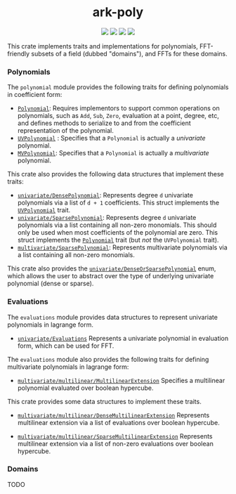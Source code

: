 <h1 align="center">ark-poly</h1>
<p align="center">
    <img src="https://github.com/arkworks-rs/algebra/workflows/CI/badge.svg?branch=master">
    <a href="https://github.com/arkworks-rs/algebra/blob/master/LICENSE-APACHE"><img src="https://img.shields.io/badge/license-APACHE-blue.svg"></a>
    <a href="https://github.com/arkworks-rs/algebra/blob/master/LICENSE-MIT"><img src="https://img.shields.io/badge/license-MIT-blue.svg"></a>
    <a href="https://deps.rs/repo/github/arkworks-rs/algebra"><img src="https://deps.rs/repo/github/arkworks-rs/algebra/status.svg"></a>
</p>

This crate implements traits and implementations for polynomials, FFT-friendly subsets of a field (dubbed "domains"), and FFTs for these domains.

### Polynomials

The `polynomial` module provides the following traits for defining polynomials in coefficient form:

- [`Polynomial`](./src/polynomial/mod.rs#L16):
Requires implementors to support common operations on polynomials,
such as `Add`, `Sub`, `Zero`, evaluation at a point, degree, etc,
and defines methods to serialize to and from the coefficient representation of the polynomial.
- [`UVPolynomial`](./src/polynomial/mod.rs#L43) :
Specifies that a `Polynomial` is actually a *univariate* polynomial.
- [`MVPolynomial`](./src/polynomial/mod.rs#L59):
Specifies that a `Polynomial` is actually a *multivariate* polynomial.

This crate also provides the following data structures that implement these traits:

- [`univariate/DensePolynomial`](./src/polynomial/univariate/dense.rs#L22):
Represents degree `d` univariate polynomials via a list of `d + 1` coefficients.
This struct implements the [`UVPolynomial`](./src/polynomial/mod.rs#L43) trait.
- [`univariate/SparsePolynomial`](./src/polynomial/univariate/sparse.rs#L15):
Represents degree `d` univariate polynomials via a list containing all non-zero monomials.
This should only be used when most coefficients of the polynomial are zero.
This struct implements the [`Polynomial`](./src/polynomial/mod.rs#L16) trait
(but *not* the `UVPolynomial` trait).
- [`multivariate/SparsePolynomial`](./src/polynomial/multivariate/sparse.rs#L21):
Represents multivariate polynomials via a list containing all non-zero monomials.

This crate also provides the [`univariate/DenseOrSparsePolynomial`](./src/polynomial/univariate/mod.rs#L16) enum, which allows the user to abstract over the type of underlying univariate polynomial (dense or sparse).

### Evaluations

The `evaluations` module provides data structures to represent univariate polynomials in lagrange form. 

- [`univariate/Evaluations`](./src/evaluations/univariate/mod.rs#L18)
Represents a univariate polynomial in evaluation form, which can be used for FFT.

The `evaluations` module also provides the following traits for defining multivariate polynomials in lagrange form:

- [`multivariate/multilinear/MultilinearExtension`](./src/evaluations/multivariate/multilinear/mod.rs#L23)
Specifies a multilinear polynomial evaluated over boolean hypercube.
  
This crate provides some data structures to implement these traits.

- [`multivariate/multilinear/DenseMultilinearExtension`](./src/evaluations/multivariate/multilinear/dense.rs#L17)
Represents multilinear extension via a list of evaluations over boolean hypercube.
  
- [`multivariate/multilinear/SparseMultilinearExtension`](./src/evaluations/multivariate/multilinear/sparse.rs#L20)
Represents multilinear extension via a list of non-zero evaluations over boolean hypercube.

### Domains

TODO
